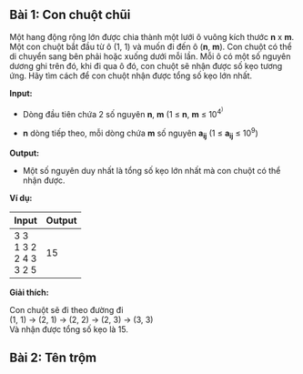 ## Bài 1: Con chuột chũi

Một hang động rộng lớn được chia thành một lưới ô vuông kích thước **n** x **m**. Một con chuột bắt đầu từ ô (1, 1) và muốn đi đến ô (**n**, **m**). Con chuột có thể di chuyển sang bên phải hoặc xuống dưới mỗi lần. Mỗi ô có một số nguyên dương ghi trên đó, khi đi qua ô đó, con chuột sẽ nhận được số kẹo tương ứng. Hãy tìm cách để con chuột nhận được tổng số kẹo lớn nhất.

**Input:**

- Dòng đầu tiên chứa 2 số nguyên **n**, **m** (1 ≤ **n**, **m** ≤ 10<sup>4<sup>)

- **n** dòng tiếp theo, mỗi dòng chứa **m** số nguyên **a<sub>ij</sub>** (1 ≤ **a<sub>ij</sub>** ≤ 10<sup>9</sup>)

**Output:**

- Một số nguyên duy nhất là tổng số kẹo lớn nhất mà con chuột có thể nhận được.

**Ví dụ:**

| Input | Output |
|:-------|:--------|
| 3 3<br> 1 3 2<br> 2 4 3<br> 3 2 5 | 15 |

**Giải thích:**

Con chuột sẽ đi theo đường đi<br> 
(1, 1) → (2, 1) → (2, 2) → (2, 3) → (3, 3)<br>Và nhận được tổng số kẹo là 15.

## Bài 2: Tên trộm

